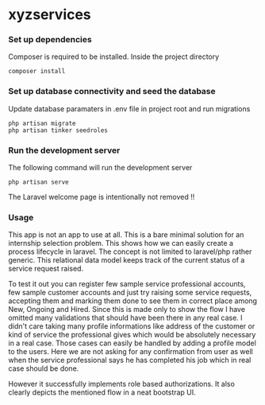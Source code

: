 # xyzservices

### Set up dependencies

Composer is required to be installed. Inside the project directory
    
    composer install

### Set up database connectivity and seed the database

Update database paramaters in .env file in project root and run migrations

    php artisan migrate
    php artisan tinker seedroles

### Run the development server

The following command will run the development server

    php artisan serve


The Laravel welcome page is intentionally not removed !!

### Usage

This app is not an app to use at all. This is a bare minimal solution for an internship selection problem. This shows how we can easily create a process lifecycle in laravel. The concept is not limited to laravel/php rather generic. This relational data model keeps track of the current status of a service request raised.

To test it out you can register few sample service professional accounts, few sample customer accounts and just try raising some service requests, accepting them and marking them done to see them in correct place among New, Ongoing and Hired. Since this is made only to show the flow I have omitted many validations that should have been there in any real case. I didn't care taking many profile informations like address of the customer or kind of service the professional gives which would be absolutely necessary in a real case. Those cases can easily be handled by adding a profile model to the users. Here we are not asking for any confirmation from user as well when the service professional says he has completed his job which in real case should be done.

However it successfully implements role based authorizations. It also clearly depicts the mentioned flow in a neat bootstrap UI. 

